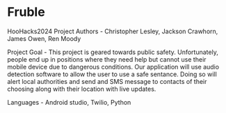 # Fruble
HooHacks2024 Project
Authors - Christopher Lesley, Jackson Crawhorn, James Owen, Ren Moody

Project Goal - This project is geared towards public safety. Unfortunately, people end up in positions where they need help but cannot use their mobile device due to dangerous conditions. Our application will use audio detection software to allow the user to use a safe sentance. Doing so will alert local authorities and send and SMS message to contacts of their choosing along with their location with live updates.

Languages - Android studio, Twilio, Python
